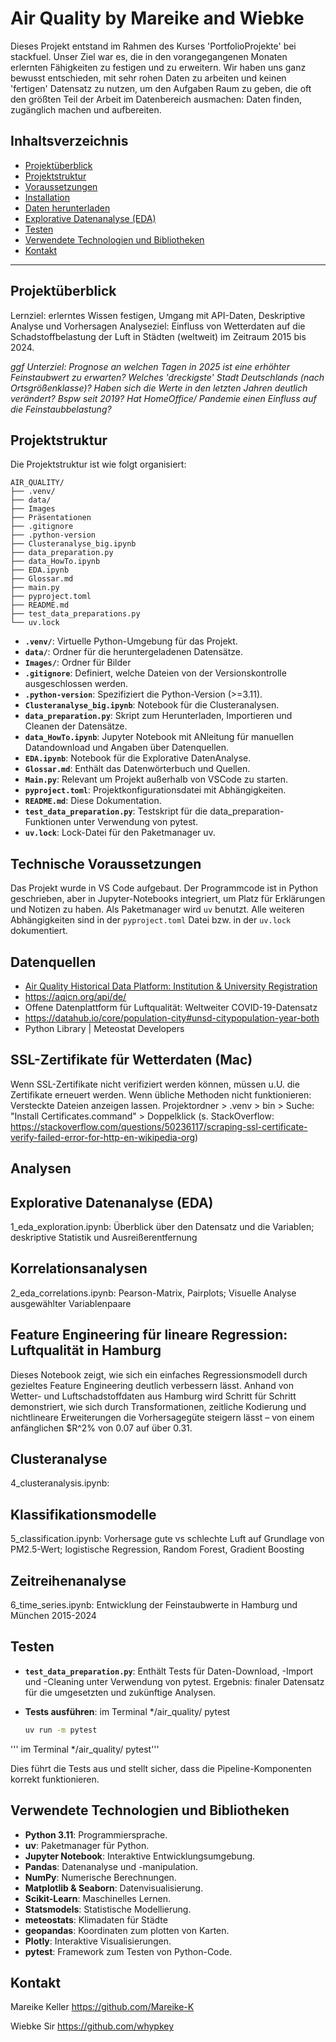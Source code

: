 # Air Quality by Mareike and Wiebke

Dieses Projekt entstand im Rahmen des Kurses 'PortfolioProjekte' bei stackfuel.
Unser Ziel war es, die in den vorangegangenen Monaten erlernten Fähigkeiten zu festigen und zu erweitern.
Wir haben uns ganz bewusst entschieden, mit sehr rohen Daten zu arbeiten und keinen 'fertigen' Datensatz zu nutzen, um den Aufgaben Raum zu geben, die oft den größten Teil der Arbeit im Datenbereich ausmachen: Daten finden, zugänglich machen und aufbereiten.

## Inhaltsverzeichnis

- [Projektüberblick](#projektüberblick)
- [Projektstruktur](#projektstruktur)
- [Voraussetzungen](#voraussetzungen)
- [Installation](#installation)
- [Daten herunterladen](#daten-herunterladen)
- [Explorative Datenanalyse (EDA)](#EDA)
- [Testen](#testen)
- [Verwendete Technologien und Bibliotheken](#Glossar)
- [Kontakt](#kontakt)

---

## Projektüberblick

Lernziel: erlerntes Wissen festigen, Umgang mit API-Daten, Deskriptive Analyse und Vorhersagen
Analyseziel: 
Einfluss von Wetterdaten auf die Schadstoffbelastung der Luft
in Städten (weltweit)
im Zeitraum 2015 bis 2024.

<i> 
ggf Unterziel:
Prognose an welchen Tagen in 2025 ist eine erhöhter Feinstaubwert zu erwarten?
Welches 'dreckigste' Stadt Deutschlands (nach Ortsgrößenklasse)?
Haben sich die Werte in den letzten Jahren deutlich verändert? Bspw seit 2019?
Hat HomeOffice/ Pandemie einen Einfluss auf die Feinstaubbelastung?
</i>


## Projektstruktur

Die Projektstruktur ist wie folgt organisiert:

```
AIR_QUALITY/
├── .venv/
├── data/
├── Images
├── Präsentationen
├── .gitignore
├── .python-version
├── Clusteranalyse_big.ipynb 
├── data_preparation.py
├── data_HowTo.ipynb
├── EDA.ipynb 
├── Glossar.md
├── main.py
├── pyproject.toml
├── README.md
├── test_data_preparations.py
└── uv.lock
```

- **`.venv/`**: Virtuelle Python-Umgebung für das Projekt.
- **`data/`**: Ordner für die heruntergeladenen Datensätze.
- **`Images/`**: Ordner für Bilder
- **`.gitignore`**: Definiert, welche Dateien von der Versionskontrolle ausgeschlossen werden.
- **`.python-version`**: Spezifiziert die Python-Version (>=3.11).
- **`Clusteranalyse_big.ipynb`**: Notebook für die Clusteranalysen.
- **`data_preparation.py`**: Skript zum Herunterladen, Importieren und Cleanen der Datensätze.
- **`data_HowTo.ipynb`**: Jupyter Notebook mit ANleitung für manuellen Datandownload und Angaben über Datenquellen.
- **`EDA.ipynb`**: Notebook für die Explorative DatenAnalyse.
- **`Glossar.md`**: Enthält das Datenwörterbuch und Quellen.
- **`Main.py`**: Relevant um Projekt außerhalb von VSCode zu starten.
- **`pyproject.toml`**: Projektkonfigurationsdatei mit Abhängigkeiten.
- **`README.md`**: Diese Dokumentation.
- **`test_data_preparation.py`**: Testskript für die data_preparation-Funktionen unter Verwendung von pytest.
- **`uv.lock`**: Lock-Datei für den Paketmanager uv.

## Technische Voraussetzungen

Das Projekt wurde in VS Code aufgebaut. Der Programmcode ist in Python geschrieben, aber in Jupyter-Notebooks integriert, um Platz für Erklärungen und Notizen zu haben. Als Paketmanager wird `uv` benutzt.
Alle weiteren Abhängigkeiten sind in der `pyproject.toml` Datei bzw. in der `uv.lock` dokumentiert.


## Datenquellen

- [Air Quality Historical Data Platform: Institution & University Registration](https://aqicn.org/data-platform/covid19/)
- https://aqicn.org/api/de/ 
- Offene Datenplattform für Luftqualität: Weltweiter COVID-19-Datensatz
- https://datahub.io/core/population-city#unsd-citypopulation-year-both
- Python Library | Meteostat Developers

## SSL-Zertifikate für Wetterdaten (Mac)
Wenn SSL-Zertifikate nicht verifiziert werden können, müssen u.U. die Zertifikate erneuert werden. Wenn übliche Methoden nicht funktionieren:
Versteckte Dateien anzeigen lassen.
Projektordner > .venv > bin > Suche: "Install Certificates.command" > Doppelklick
(s. StackOverflow: https://stackoverflow.com/questions/50236117/scraping-ssl-certificate-verify-failed-error-for-http-en-wikipedia-org)

## Analysen
## Explorative Datenanalyse (EDA)
1_eda_exploration.ipynb: Überblick über den Datensatz und die Variablen; deskriptive Statistik und Ausreißerentfernung
## Korrelationsanalysen
2_eda_correlations.ipynb: Pearson-Matrix, Pairplots; Visuelle Analyse ausgewählter Variablenpaare
## Feature Engineering für lineare Regression: Luftqualität in Hamburg
Dieses Notebook zeigt, wie sich ein einfaches Regressionsmodell durch gezieltes Feature Engineering deutlich verbessern lässt. Anhand von Wetter- und Luftschadstoffdaten aus Hamburg wird Schritt für Schritt demonstriert, wie sich durch Transformationen, zeitliche Kodierung und nichtlineare Erweiterungen die Vorhersagegüte steigern lässt – von einem anfänglichen $R^2% von 0.07 auf über 0.31.
## Clusteranalyse
4_clusteranalysis.ipynb: 
## Klassifikationsmodelle
5_classification.ipynb: Vorhersage gute vs schlechte Luft auf Grundlage von PM2.5-Wert; logistische Regression, Random Forest, Gradient Boosting
## Zeitreihenanalyse
6_time_series.ipynb: Entwicklung der Feinstaubwerte in Hamburg und München 2015-2024


## Testen

- **`test_data_preparation.py`**: Enthält Tests für Daten-Download, -Import und -Cleaning unter Verwendung von pytest. Ergebnis: finaler Datensatz für die umgesetzten und zukünftige Analysen.
- **Tests ausführen**: im Terminal */air_quality/ pytest

  ```bash
  uv run -m pytest
  ```


''' im Terminal */air_quality/ pytest'''

  Dies führt die Tests aus und stellt sicher, dass die Pipeline-Komponenten korrekt funktionieren.

## Verwendete Technologien und Bibliotheken

- **Python 3.11**: Programmiersprache.
- **uv**: Paketmanager für Python.
- **Jupyter Notebook**: Interaktive Entwicklungsumgebung.
- **Pandas**: Datenanalyse und -manipulation.
- **NumPy**: Numerische Berechnungen.
- **Matplotlib & Seaborn**: Datenvisualisierung.
- **Scikit-Learn**: Maschinelles Lernen.
- **Statsmodels**: Statistische Modellierung.
- **meteostats**: Klimadaten für Städte
- **geopandas**: Koordinaten zum plotten von Karten.
- **Plotly**: Interaktive Visualisierungen.
- **pytest**: Framework zum Testen von Python-Code.

## Kontakt

Mareike Keller https://github.com/Mareike-K

Wiebke Sir https://github.com/whypkey